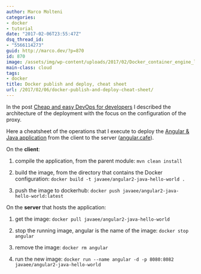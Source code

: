 ```yaml
---
author: Marco Molteni
categories:
- docker
- tutorial
date: "2017-02-06T23:55:47Z"
dsq_thread_id:
- "5566114273"
guid: http://marco.dev/?p=870
id: 870
image: /assets/img/wp-content/uploads/2017/02/Docker_container_engine_logo-100x27.png
main-class: cloud
tags:
- docker
title: Docker publish and deploy, cheat sheet
url: /2017/02/06/docker-publish-and-deploy-cheat-sheet/
---
```

In the post <a href="http://marco.dev/2017/01/30/devops-for-the-poor-docker-ubuntu-apache-and-spring/" target="_blank">Cheap and easy DevOps for developers</a> I described the architecture of the deployment with the focus on the configuration of the proxy.
  
Here a cheatsheet of the operations that I execute to deploy the <a href="https://github.com/marco76/SpringAngular2TypeScript/blob/master/webClient/src/config/webpack.common.js" target="_blank">Angular & Java application</a> from the client to the server (<a href="http://angular.cafe" target="_blank">angular.cafe</a>).

On the **client**:
  
1. compile the application, from the parent module: `mvn clean install`
  
2. build the image, from the directory that contains the Docker configuration: `docker build -t javaee/angular2-java-hello-world .`
  
3. push the image to dockerhub: `docker push javaee/angular2-java-hello-world:latest`

On the **server** that hosts the application:
  
1. get the image: `docker pull javaee/angular2-java-hello-world`
  
2. stop the running image, angular is the name of the image: `docker stop angular`
  
3. remove the image: `docker rm angular`
  
4. run the new image: `docker run --name angular -d -p 8080:8082 javaee/angular2-java-hello-world`